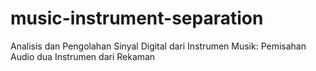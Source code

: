 # music-instrument-separation
Analisis dan Pengolahan Sinyal Digital dari Instrumen Musik: Pemisahan Audio dua Instrumen dari Rekaman
